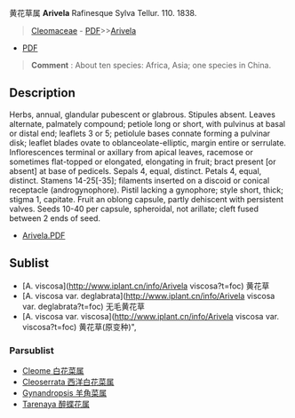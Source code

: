 黄花草属 **Arivela** Rafinesque Sylva Tellur. 110. 1838.

> [Cleomaceae](http://www.iplant.cn/info/Cleomaceae?t=foc) - [PDF](http://www.iplant.cn/foc/pdf/Cleomaceae.pdf)>>[Arivela](http://www.iplant.cn/info/Arivela?t=foc)
 - [PDF](http://www.iplant.cn/foc/pdf/Arivela.pdf)


> **Comment** : 
> About ten species: Africa, Asia; one species in China.

## Description

Herbs, annual, glandular pubescent or glabrous. Stipules absent. Leaves alternate, palmately compound; petiole long or short, with pulvinus at basal or distal end; leaflets 3 or 5; petiolule bases connate forming a pulvinar disk; leaflet blades ovate to oblanceolate-elliptic, margin entire or serrulate. Inflorescences terminal or axillary from apical leaves, racemose or sometimes flat-topped or elongated, elongating in fruit; bract present [or absent] at base of pedicels. Sepals 4, equal, distinct. Petals 4, equal, distinct. Stamens 14-25[-35]; filaments inserted on a discoid or conical receptacle (androgynophore). Pistil lacking a gynophore; style short, thick; stigma 1, capitate. Fruit an oblong capsule, partly dehiscent with persistent valves. Seeds 10-40 per capsule, spheroidal, not arillate; cleft fused between 2 ends of seed.


* [Arivela.PDF](http://www.iplant.cn/foc/pdf/Arivela.pdf)

## Sublist

* [A.  viscosa](http://www.iplant.cn/info/Arivela viscosa?t=foc)
 黄花草
* [A.  viscosa var. deglabrata](http://www.iplant.cn/info/Arivela viscosa var. deglabrata?t=foc)
 无毛黄花草
* [A.  viscosa var. viscosa](http://www.iplant.cn/info/Arivela viscosa var. viscosa?t=foc) 黄花草(原变种)",

### Parsublist

* [Cleome  白花菜属](http://www.iplant.cn/info/Cleome?t=foc)
* [Cleoserrata  西洋白花菜属](http://www.iplant.cn/info/Cleoserrata?t=foc)
* [Gynandropsis  羊角菜属](http://www.iplant.cn/info/Gynandropsis?t=foc)
* [Tarenaya  醉蝶花属](http://www.iplant.cn/info/Tarenaya?t=foc)
